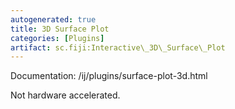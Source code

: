 ```yaml
---
autogenerated: true
title: 3D Surface Plot
categories: [Plugins]
artifact: sc.fiji:Interactive\_3D\_Surface\_Plot
---
```


 Documentation: /ij/plugins/surface-plot-3d.html

Not hardware accelerated.


